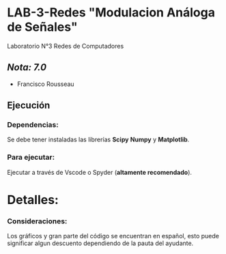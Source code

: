 # LAB-3-Redes "Modulacion Análoga de Señales"
Laboratorio N°3 Redes de Computadores 
  
## *Nota: 7.0*  
  
* Francisco Rousseau  

## Ejecución  

### Dependencias:
 
 Se debe tener instaladas las librerías **Scipy** **Numpy** y **Matplotlib**.

### Para ejecutar:  
Ejecutar a través de Vscode o Spyder (**altamente recomendado**).

# **Detalles:** 

### Consideraciones:
Los gráficos y gran parte del código se encuentran en español, esto puede significar algun descuento dependiendo de la pauta del ayudante.
